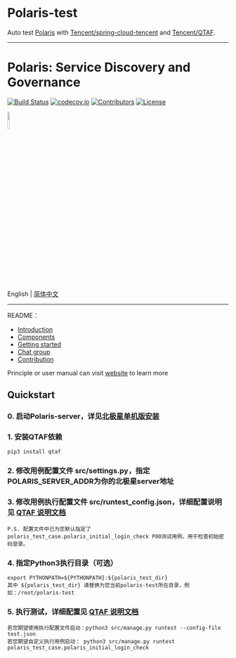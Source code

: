 # Polaris-test
Auto test [Polaris](https://github.com/polarismesh/polaris) with [Tencent/spring-cloud-tencent](https://github.com/Tencent/spring-cloud-tencent.git) and [Tencent/QTAF](https://github.com/Tencent/QTAF.git).

---

# Polaris: Service Discovery and Governance

[![Build Status](https://github.com/polarismesh/polaris/actions/workflows/codecov.yaml/badge.svg)](https://github.com/PolarisMesh/polaris/actions/workflows/codecov.yaml)
[![codecov.io](https://codecov.io/gh/polarismesh/polaris/branch/main/graph/badge.svg)](https://codecov.io/gh/polarismesh/polaris?branch=main)
[![Contributors](https://img.shields.io/github/contributors/polarismesh/polaris)](https://github.com/polarismesh/polaris/graphs/contributors)
[![License](https://img.shields.io/badge/License-BSD%203--Clause-blue.svg)](https://opensource.org/licenses/BSD-3-Clause)

<img src="logo.svg" width="10%" height="10%" />

English | [简体中文](./README-zh.md)

---

README：

- [Introduction](#introduction)
- [Components](#components)
- [Getting started](#getting-started)
- [Chat group](#chat-group)
- [Contribution](#contribution)

Principle or user manual can visit [website](https://polarismesh.cn/) to learn more

## Quickstart
### 0. 启动Polaris-server，详见[北极星单机版安装](https://polarismesh.cn/zh/doc/%E5%BF%AB%E9%80%9F%E5%85%A5%E9%97%A8/%E5%AE%89%E8%A3%85%E6%9C%8D%E5%8A%A1%E7%AB%AF/%E5%AE%89%E8%A3%85%E5%8D%95%E6%9C%BA%E7%89%88.html#%E5%8D%95%E6%9C%BA%E7%89%88%E5%AE%89%E8%A3%85)
### 1. 安装QTAF依赖
    pip3 install qtaf
### 2. 修改用例配置文件 src/settings.py，指定POLARIS_SERVER_ADDR为你的北极星server地址
### 3. 修改用例执行配置文件 src/runtest_config.json，详细配置说明见 [QTAF 说明文档](https://qta-testbase.readthedocs.io/zh/latest/testrun.html#section-12)
    P.S. 配置文件中已为您默认指定了 polaris_test_case.polaris_initial_login_check P00测试用例，用于检查初始密码登录。
### 4. 指定Python3执行目录（可选）
    export PYTHONPATH=${PYTHONPATH}:${polaris_test_dir}
    其中 ${polaris_test_dir} 请替换为您当前polaris-test所在目录，例如：/root/polaris-test
### 5. 执行测试，详细配置见 [QTAF 说明文档](https://qta-testbase.readthedocs.io/zh/latest/testrun.html#)
    若您期望使用执行配置文件启动：python3 src/manage.py runtest --config-file test.json
    若您期望自定义执行用例启动： python3 src/manage.py runtest polaris_test_case.polaris_initial_login_check
